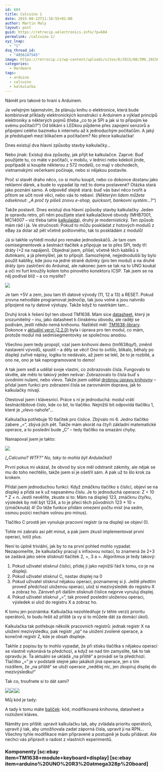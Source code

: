 ```yaml
---
id: 684
title: Calcuino 1
date: 2015-08-22T11:10:55+01:00
author: Martin Maly
layout: post
guid: https://retrocip.uelectronics.info/?p=684
permalink: /calcuino-1/
xyz_lnap:
  - "1"
dsq_thread_id:
  - "4056147545"
image: https://retrocip.cz/wp-content/uploads/sites/6/2015/08/IMG_20150822_102335-1140x198.jpg
categories:
  - Hardware
tags:
  - arduino
  - calcuino
  - kalkulačka
---
```

Námět pro takové to hraní s Arduinem.

<!--more-->

Je veřejným tajemstvím, že plánuju knihu o elektronice, která bude kombinovat příklady elektronických konstrukcí s Arduinem a výklad principů elektroniky a některých pojmů (třeba &#8222;co to je SPI a jak si to připojím ke svému počítači?&#8220;) Od blikání s LEDkou půjdeme přes zapojení senzorů a připojení celého bazmeku k internetu až k jednoduchým počítačům. A jaký je předstupeň mezi blikačem a počítačem? No přece kalkulačka!

Dnes existují dva hlavní způsoby stavby kalkulačky&#8230;

Nebo jinak: Existují dva způsoby, jak přijít ke kalkulačce. Zaprvé: Buď použijete tu, co máte v počítači, v mobilu, v lednici nebo kdekoli jinde, popřípadě si koupíte některou z 572 modelů, co mají v obchodech, vietnamskými večerkami počínaje, nebo si nějakou postavíte.

Proč si stavět draho něco, co si mohu koupit, nebo co dokonce dostanu jako reklamní dárek, a bude to vypadat líp než to doma postavené? Otázka stará jako poznání samo. A odpověď stejně stará: buď vás baví něco tvořit a přitom se učit nové věci, nebo vás to nebaví. (_Některým lidem můžete odseknout: &#8222;A proč ty píšeš znovu e-shop, quicksort, bankovní systém&#8230;?&#8220;_)

Takže postavit. Dnes existují dva hlavní způsoby stavby kalkulačky. Jeden je opravdu retro, při něm použijete staré kalkulačkové obvody (MHB7001, MC14007 &#8211; viz třeba tahle [kalkulajda](https://www.nostalcomp.cz/kalkulajda.php)), druhý je modernistický. Ten způsob mám rád i já. Ve stručnosti: Pokud to můžu poskládat z hotových modulů z eBay za dolar až pět včetně poštovného, tak to poskládám z modulů!

Já si takhle vyhlédl modul pro remake jednodeskáčů. Je tam osm osmisegmentovek a šestnáct tlačítek a připojuje se to přes SPI, tedy tři dráty (+2 na napájení). Objednal jsem, přišel, včetně těch kablíků s dutinkami, a já přemýšlel, jak to připojit. Samozřejmě, nejjednodušší by bylo použít kablíky, kde jsou na jedné straně dutinky (pro ten modul) a na druhé dráty (pro zastrčení do Arduina), ale nakonec jsem se tak na to UNO koukal a oči mi furt kroužily kolem toho pinového konektoru ICSP. Tak jsem se na něj podíval blíž &#8211; a co myslíte?

![](https://retrocip.cz/wp-content/uploads/sites/6/2015/08/ICSP_connector_pinout.png) 

Je tam +5V a zem, jsou tam tři datové vývody (11, 12 a 13) a RESET. Pokud zrovna nehodláte programovat jednočip, tak jsou volné a jsou natvrdo připojené na ty datové výstupy. Takže když to nastrkám tam&#8230;

Druhý krok k řešení byl ten obvod TM1638. Mám sice [datasheet](/files/tm1638.pdf), který je srozumitelný &#8211; inu, jako datasheet k čínskému obvodu, ale raději se podívám, jestli někdo nemá knihovnu. Naštěstí měl: [TM1638-library](https://code.google.com/p/tm1638-library/). Dokonce v [aktuální verzi (2.2.0)](https://drive.google.com/file/d/0B4oMHcU_S9TNM2ZGUFJ3bkhPTFU/view?usp=sharing) byla i úprava pro ten modul, co mám, protože modul má sedmisegmentovky se společnou anodou.

Všechno jsem tedy propojil, vzal jsem knihovní demo (tm1638qyf), změnil nastavení vývodů, spustil &#8211; a děly se věci! Ono to svítilo, blikalo, běhaly po displeji zuřivé nápisy, logiku to nedávalo, až jsem se lekl, že to je rozbité, a ono ne, ono je tak naprogramované to demo!

A tak jsem sedl a udělal svoje vlastní, co zobrazovalo čísla. Fungovalo to skvěle, ale mělo to takový jeden nešvar: Zobrazovalo to čísla buď s úvodními nulami, nebo vlevo. Takže jsem udělal [drobnou úpravu knihovny](/files/tm1638-library-v2.2.0-modified.zip) &#8211; přidal jsem funkci pro zobrazení čísla se zarovnáním doprava, jak to kalkulačky mívají.

Otestoval jsem i klávesnici. Práce s ní je jednoduchá: modul vrátí šestnáctibitové číslo, kde co bit, to tlačítko. Nejnižší bit odpovídá tlačítku 1, které je &#8222;vlevo nahoře&#8220;&#8230;

Kalkulačka potřebuje 10 tlačítek pro číslice. Zbývalo mi 6. Jedno tlačítko zabere &#8222;=&#8220;, zbývá jich pět. Takže mám akorát na čtyři základní matematické operace, a to poslední bude &#8222;C&#8220; &#8211; tedy tlačítko na smazání chyby.

Namapoval jsem je takto:

![](https://retrocip.cz/wp-content/uploads/sites/6/2015/08/calcuino1.png) 

_(&#8222;Calcuino? WTF?&#8220; No, taky to mohla být Ardulačka!)_

První pokus mi ukázal, že obvod by sice měl odstranit zákmity, ale nějak se mu do toho nechtělo, takže jsem si je ošetřil sám. A pak už to šlo krok za krokem.

Přidal jsem jednoduchou funkci: Když zmáčknu tlačítko s číslicí, objeví se na displeji a přidá se k už napsanému číslu. Je to jednoduchá operace: Z = 10 \* Z + n. Jestli nevěříte, zkuste si to: Mám na displeji 123, zmáčknu čtyřku, výsledek by měl být 1234, a to je přeci těch původních 123 \* 10 + (zmáčknutá) 4! Do téže funkce přidám omezení počtu míst (na sedm, osmou pozici nechám volnou pro mínus).

Tlačítko C prostě jen vynuluje pracovní registr (a na displeji se objeví 0).

Tohle mi zabralo asi pět minut, a pak jsem zkusil implementovat první operaci, totiž plus.

Není to úplně triviální, jak by to na první pohled mohlo vypadat. Nezapomeňte, že kalkulačky pracují s infixovou notací, to znamená že 2+3 se zadává jako série stisknutí tlačítek 2, +, 3 a =. Algoritmus je tedy takový:

  1. Pokud uživatel stisknul číslici, přidej ji jako nejnižší řád k tomu, co je na displeji.
  2. Pokud uživatel stisknul C, nastav displej na 0
  3. Pokud uživatel stisknul nějakou operaci, poznamenej si ji. Ještě předtím proveď předchozí uloženou operaci, ulož si mezivýsledek do registru X a zobraz ho. Zároveň při dalším stisknutí číslice nejprve vynuluj displej.
  4. Pokud uživatel stisknul &#8222;=&#8220;, tak proveď poslední uloženou operaci, výsledek si ulož do registru X a zobraz ho.

K tomu jen poznámka: Kalkulačka nezohledňuje (v téhle verzi) prioritu operátorů, to budu řešit až příště (a vy si to můžete dát za domácí úkol).

Kalkulačka tak potřebuje několik pracovních registrů: jednak registr X na uložení mezivýsledku, pak registr &#8222;op&#8220; na uložení zvolené operace, a konečně registr Z, kde je obsah displeje.

Takhle z popisu by to mohlo vypadat, že při stisku tlačítka s nějakou operací se vlastně vykonává ta předchozí, a když se nad tím zamyslíte, tak to tak opravdu je. Ta aktuální se ukládá &#8222;na příště&#8220; a provádí se ta předchozí. Tlačítko &#8222;=&#8220; je v podstatě stejné jako jakákoli jiná operace, jen s tím rozdílem, že &#8222;na příště&#8220; se uloží operace &#8222;nedělej nic, jen zkopíruj displej do mezivýsledku!&#8220;

Tak co, troufnete si to dát sami?

![](https://retrocip.cz/wp-content/uploads/sites/6/2015/08/IMG_20150822_102252.jpg)![](https://retrocip.cz/wp-content/uploads/sites/6/2015/08/IMG_20150822_102301.jpg)![](https://retrocip.cz/wp-content/uploads/sites/6/2015/08/IMG_20150822_102335.jpg) 

Můj kód je tady:



A tady k tomu máte [balíček](/files/calcuino1.zip): kód, modifikovaná knihovna, datasheet a rozložení kláves.

Náměty pro příště: upravit kalkulačku tak, aby zvládala prioritu operátorů, upravit ji tak, aby umožňovala zadat záporná čísla, upravit ji na RPN&#8230; Všechny tyhle modifikace mám připravené a postupně je budu přidávat. Ale nechci vás připravit o radost z vlastních experimentů.

### Komponenty \[sc:ebay item=TM1638+module+keyboard+display\] \[sc:ebay item=arduino%20UNO%20R3%20atmega328p%20board\]